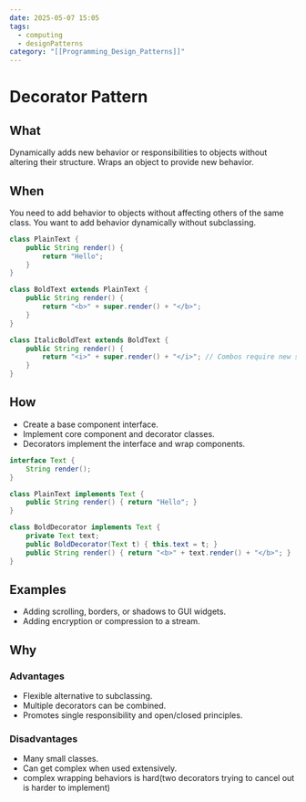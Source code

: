 ```yaml
---
date: 2025-05-07 15:05
tags:
  - computing
  - designPatterns
category: "[[Programming_Design_Patterns]]"
---
```

# Decorator Pattern
## What
Dynamically adds new behavior or responsibilities to objects without altering their structure.
Wraps an object to provide new behavior.
## When
You need to add behavior to objects without affecting others of the same class.
You want to add behavior dynamically without subclassing.
```java 
class PlainText {
    public String render() {
        return "Hello";
    }
}

class BoldText extends PlainText {
    public String render() {
        return "<b>" + super.render() + "</b>";
    }
}

class ItalicBoldText extends BoldText {
    public String render() {
        return "<i>" + super.render() + "</i>"; // Combos require new subclasses
    }
}

```
## How
- Create a base component interface.
- Implement core component and decorator classes.
- Decorators implement the interface and wrap components.
```java
interface Text {
    String render();
}

class PlainText implements Text {
    public String render() { return "Hello"; }
}

class BoldDecorator implements Text {
    private Text text;
    public BoldDecorator(Text t) { this.text = t; }
    public String render() { return "<b>" + text.render() + "</b>"; }
}

```
## Examples
- Adding scrolling, borders, or shadows to GUI widgets.
- Adding encryption or compression to a stream.
## Why
### Advantages
- Flexible alternative to subclassing.
- Multiple decorators can be combined.
- Promotes single responsibility and open/closed principles.
### Disadvantages
- Many small classes.
- Can get complex when used extensively.
- complex wrapping behaviors is hard(two decorators trying to cancel out is harder to implement)